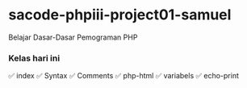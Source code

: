 # sacode-phpiii-project01-samuel
Belajar Dasar-Dasar Pemograman PHP

### Kelas hari ini 
✅ index
✅ Syntax
✅ Comments
✅ php-html
✅ variabels
✅ echo-print
